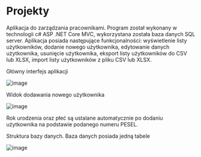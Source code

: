 # Projekty

Aplikacja do zarządzania pracownikami. Program został wykonany w technologii c# ASP .NET Core MVC, wykorzystana została baza danych SQL server. Aplikacja posiada następujące funkcjonalności:
wyświetlenie listy użytkowników,
dodanie nowego użytkownika,
edytowanie danych użytkownika,
usunięcie użytkownika,
eksport listy użytkowników do CSV lub XLSX,
import listy użytkowników z pliku CSV lub XLSX.

Główny interfejs aplikacji

![image](https://github.com/Emil6011/Projekty/assets/73350365/6b80493f-d576-4cdb-b083-7e2662aa5757)


Widok dodawania nowego użytkownika 

![image](https://github.com/Emil6011/Projekty/assets/73350365/aef9cb4a-56a5-4848-b615-c03c99ad366f)

Rok urodzenia oraz płeć są ustalane automatycznie po dodaniu użytkownika na podstawie podanego numeru PESEL.

Struktura bazy danych. Baza danych posiada jedną tabele

![image](https://github.com/Emil6011/Projekty/assets/73350365/74f2c5cf-005b-417c-aaba-ce32b1c1e26d)


